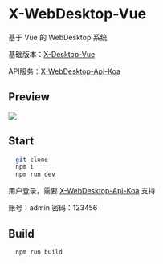 # X-WebDesktop-Vue

基于 Vue 的 WebDesktop 系统

基础版本：[X-Desktop-Vue](https://github.com/OXOYO/X-Desktop-Vue)

API服务：[X-WebDesktop-Api-Koa](https://github.com/OXOYO/X-WebDesktop-Api-Koa)

## Preview
![](./docs/preview_001.gif)

## Start

```bash
  git clone
  npm i
  npm run dev
```
用户登录，需要 [X-WebDesktop-Api-Koa](https://github.com/OXOYO/X-WebDesktop-Api-Koa) 支持

账号：admin
密码：123456

## Build

```bash
  npm run build
```
